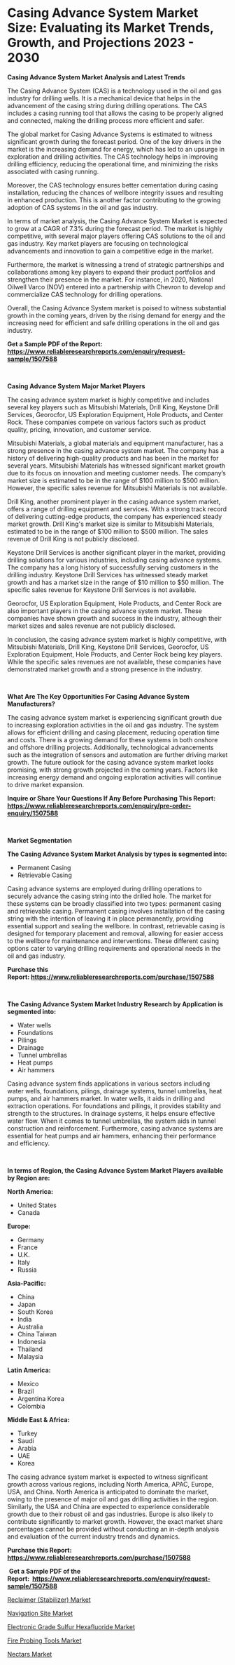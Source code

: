 <p><h1>Casing Advance System Market Size: Evaluating its Market Trends, Growth, and Projections 2023 - 2030</h1></p><p><strong>Casing Advance System Market Analysis and Latest Trends</strong></p>
<p><p>The Casing Advance System (CAS) is a technology used in the oil and gas industry for drilling wells. It is a mechanical device that helps in the advancement of the casing string during drilling operations. The CAS includes a casing running tool that allows the casing to be properly aligned and connected, making the drilling process more efficient and safer.</p><p>The global market for Casing Advance Systems is estimated to witness significant growth during the forecast period. One of the key drivers in the market is the increasing demand for energy, which has led to an upsurge in exploration and drilling activities. The CAS technology helps in improving drilling efficiency, reducing the operational time, and minimizing the risks associated with casing running.</p><p>Moreover, the CAS technology ensures better cementation during casing installation, reducing the chances of wellbore integrity issues and resulting in enhanced production. This is another factor contributing to the growing adoption of CAS systems in the oil and gas industry.</p><p>In terms of market analysis, the Casing Advance System Market is expected to grow at a CAGR of 7.3% during the forecast period. The market is highly competitive, with several major players offering CAS solutions to the oil and gas industry. Key market players are focusing on technological advancements and innovation to gain a competitive edge in the market.</p><p>Furthermore, the market is witnessing a trend of strategic partnerships and collaborations among key players to expand their product portfolios and strengthen their presence in the market. For instance, in 2020, National Oilwell Varco (NOV) entered into a partnership with Chevron to develop and commercialize CAS technology for drilling operations.</p><p>Overall, the Casing Advance System market is poised to witness substantial growth in the coming years, driven by the rising demand for energy and the increasing need for efficient and safe drilling operations in the oil and gas industry.</p></p>
<p><strong>Get a Sample PDF of the Report:&nbsp; <a href="https://www.reliableresearchreports.com/enquiry/request-sample/1507588">https://www.reliableresearchreports.com/enquiry/request-sample/1507588</a></strong></p>
<p>&nbsp;</p>
<p><strong>Casing Advance System Major Market Players</strong></p>
<p><p>The casing advance system market is highly competitive and includes several key players such as Mitsubishi Materials, Drill King, Keystone Drill Services, Georocfor, US Exploration Equipment, Hole Products, and Center Rock. These companies compete on various factors such as product quality, pricing, innovation, and customer service.</p><p>Mitsubishi Materials, a global materials and equipment manufacturer, has a strong presence in the casing advance system market. The company has a history of delivering high-quality products and has been in the market for several years. Mitsubishi Materials has witnessed significant market growth due to its focus on innovation and meeting customer needs. The company’s market size is estimated to be in the range of $100 million to $500 million. However, the specific sales revenue for Mitsubishi Materials is not available.</p><p>Drill King, another prominent player in the casing advance system market, offers a range of drilling equipment and services. With a strong track record of delivering cutting-edge products, the company has experienced steady market growth. Drill King's market size is similar to Mitsubishi Materials, estimated to be in the range of $100 million to $500 million. The sales revenue of Drill King is not publicly disclosed.</p><p>Keystone Drill Services is another significant player in the market, providing drilling solutions for various industries, including casing advance systems. The company has a long history of successfully serving customers in the drilling industry. Keystone Drill Services has witnessed steady market growth and has a market size in the range of $10 million to $50 million. The specific sales revenue for Keystone Drill Services is not available.</p><p>Georocfor, US Exploration Equipment, Hole Products, and Center Rock are also important players in the casing advance system market. These companies have shown growth and success in the industry, although their market sizes and sales revenue are not publicly disclosed.</p><p>In conclusion, the casing advance system market is highly competitive, with Mitsubishi Materials, Drill King, Keystone Drill Services, Georocfor, US Exploration Equipment, Hole Products, and Center Rock being key players. While the specific sales revenues are not available, these companies have demonstrated market growth and a strong presence in the industry.</p></p>
<p>&nbsp;</p>
<p><strong>What Are The Key Opportunities For Casing Advance System Manufacturers?</strong></p>
<p><p>The casing advance system market is experiencing significant growth due to increasing exploration activities in the oil and gas industry. The system allows for efficient drilling and casing placement, reducing operation time and costs. There is a growing demand for these systems in both onshore and offshore drilling projects. Additionally, technological advancements such as the integration of sensors and automation are further driving market growth. The future outlook for the casing advance system market looks promising, with strong growth projected in the coming years. Factors like increasing energy demand and ongoing exploration activities will continue to drive market expansion.</p></p>
<p><strong>Inquire or Share Your Questions If Any Before Purchasing This Report: <a href="https://www.reliableresearchreports.com/enquiry/pre-order-enquiry/1507588">https://www.reliableresearchreports.com/enquiry/pre-order-enquiry/1507588</a></strong></p>
<p>&nbsp;</p>
<p><strong>Market Segmentation</strong></p>
<p><strong>The Casing Advance System Market Analysis by types is segmented into:</strong></p>
<p><ul><li>Permanent Casing</li><li>Retrievable Casing</li></ul></p>
<p><p>Casing advance systems are employed during drilling operations to securely advance the casing string into the drilled hole. The market for these systems can be broadly classified into two types: permanent casing and retrievable casing. Permanent casing involves installation of the casing string with the intention of leaving it in place permanently, providing essential support and sealing the wellbore. In contrast, retrievable casing is designed for temporary placement and removal, allowing for easier access to the wellbore for maintenance and interventions. These different casing options cater to varying drilling requirements and operational needs in the oil and gas industry.</p></p>
<p><strong>Purchase this Report:&nbsp;<a href="https://www.reliableresearchreports.com/purchase/1507588">https://www.reliableresearchreports.com/purchase/1507588</a></strong></p>
<p>&nbsp;</p>
<p><strong>The Casing Advance System Market Industry Research by Application is segmented into:</strong></p>
<p><ul><li>Water wells</li><li>Foundations</li><li>Pilings</li><li>Drainage</li><li>Tunnel umbrellas</li><li>Heat pumps</li><li>Air hammers</li></ul></p>
<p><p>Casing advance system finds applications in various sectors including water wells, foundations, pilings, drainage systems, tunnel umbrellas, heat pumps, and air hammers market. In water wells, it aids in drilling and extraction operations. For foundations and pilings, it provides stability and strength to the structures. In drainage systems, it helps ensure effective water flow. When it comes to tunnel umbrellas, the system aids in tunnel construction and reinforcement. Furthermore, casing advance systems are essential for heat pumps and air hammers, enhancing their performance and efficiency.</p></p>
<p>&nbsp;</p>
<p><strong>In terms of Region, the Casing Advance System Market Players available by Region are:</strong></p>
<p>
    <p> <strong> North America: </strong>
        <ul>
            <li>United States</li>
            <li>Canada</li>
        </ul>
        </p> 
    <p> <strong> Europe: </strong>
        <ul>
            <li>Germany</li>
            <li>France</li>
            <li>U.K.</li>
            <li>Italy</li>
            <li>Russia</li>
        </ul>
        </p> 
    <p> <strong> Asia-Pacific: </strong>
        <ul>
            <li>China</li>
            <li>Japan</li>
            <li>South Korea</li>
            <li>India</li>
            <li>Australia</li>
            <li>China Taiwan</li>
            <li>Indonesia</li>
            <li>Thailand</li>
            <li>Malaysia</li>
        </ul>
        </p> 
    <p> <strong> Latin America: </strong>
        <ul>
            <li>Mexico</li>
            <li>Brazil</li>
            <li>Argentina Korea</li>
            <li>Colombia</li>
        </ul>
        </p> 
    <p> <strong> Middle East & Africa: </strong>
        <ul>
            <li>Turkey</li>
            <li>Saudi</li>
            <li>Arabia</li>
            <li>UAE</li>
            <li>Korea</li>
        </ul>
    </p>
    </p>
<p><p>The casing advance system market is expected to witness significant growth across various regions, including North America, APAC, Europe, USA, and China. North America is anticipated to dominate the market, owing to the presence of major oil and gas drilling activities in the region. Similarly, the USA and China are expected to experience considerable growth due to their robust oil and gas industries. Europe is also likely to contribute significantly to market growth. However, the exact market share percentages cannot be provided without conducting an in-depth analysis and evaluation of the current industry trends and dynamics.</p></p>
<p><strong>Purchase this Report: <a href="https://www.reliableresearchreports.com/purchase/1507588">https://www.reliableresearchreports.com/purchase/1507588</a></strong></p>
<p>&nbsp;<strong>Get a Sample PDF of the Report:&nbsp;&nbsp;<a href="https://www.reliableresearchreports.com/enquiry/request-sample/1507588">https://www.reliableresearchreports.com/enquiry/request-sample/1507588</a></strong></p>
<p><strong></strong></p>
<p><p><a href="https://www.linkedin.com/pulse/reclaimer-stabilizer-market-size-forecast-2023-2030-market-iq-hub/">Reclaimer (Stabilizer) Market</a></p><p><a href="https://medium.com/@janicegriffin2022/navigation-site-market-the-key-to-successful-business-strategy-forecast-till-2030-023e7cf097c1">Navigation Site Market</a></p><p><a href="https://www.linkedin.com/pulse/electronic-grade-sulfur-hexafluoride-market-size-forecast/">Electronic Grade Sulfur Hexafluoride Market</a></p><p><a href="https://www.linkedin.com/pulse/fire-probing-tools-market-size-forecast-2023-2030/">Fire Probing Tools Market</a></p><p><a href="https://medium.com/@carolynfuller1997/nectars-market-current-market-share-cagr-growth-projection-and-forecast-till-2030-014da615ec14">Nectars Market</a></p></p>